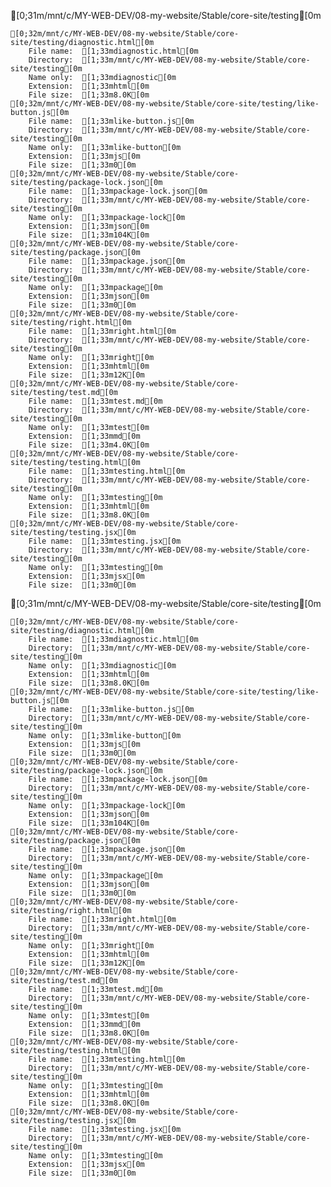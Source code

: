 
[0;31m/mnt/c/MY-WEB-DEV/08-my-website/Stable/core-site/testing[0m

    [0;32m/mnt/c/MY-WEB-DEV/08-my-website/Stable/core-site/testing/diagnostic.html[0m
    	File name:	[1;33mdiagnostic.html[0m
    	Directory:	[1;33m/mnt/c/MY-WEB-DEV/08-my-website/Stable/core-site/testing[0m
    	Name only:	[1;33mdiagnostic[0m
    	Extension:	[1;33mhtml[0m
    	File size:	[1;33m8.0K[0m
    [0;32m/mnt/c/MY-WEB-DEV/08-my-website/Stable/core-site/testing/like-button.js[0m
    	File name:	[1;33mlike-button.js[0m
    	Directory:	[1;33m/mnt/c/MY-WEB-DEV/08-my-website/Stable/core-site/testing[0m
    	Name only:	[1;33mlike-button[0m
    	Extension:	[1;33mjs[0m
    	File size:	[1;33m0[0m
    [0;32m/mnt/c/MY-WEB-DEV/08-my-website/Stable/core-site/testing/package-lock.json[0m
    	File name:	[1;33mpackage-lock.json[0m
    	Directory:	[1;33m/mnt/c/MY-WEB-DEV/08-my-website/Stable/core-site/testing[0m
    	Name only:	[1;33mpackage-lock[0m
    	Extension:	[1;33mjson[0m
    	File size:	[1;33m104K[0m
    [0;32m/mnt/c/MY-WEB-DEV/08-my-website/Stable/core-site/testing/package.json[0m
    	File name:	[1;33mpackage.json[0m
    	Directory:	[1;33m/mnt/c/MY-WEB-DEV/08-my-website/Stable/core-site/testing[0m
    	Name only:	[1;33mpackage[0m
    	Extension:	[1;33mjson[0m
    	File size:	[1;33m0[0m
    [0;32m/mnt/c/MY-WEB-DEV/08-my-website/Stable/core-site/testing/right.html[0m
    	File name:	[1;33mright.html[0m
    	Directory:	[1;33m/mnt/c/MY-WEB-DEV/08-my-website/Stable/core-site/testing[0m
    	Name only:	[1;33mright[0m
    	Extension:	[1;33mhtml[0m
    	File size:	[1;33m12K[0m
    [0;32m/mnt/c/MY-WEB-DEV/08-my-website/Stable/core-site/testing/test.md[0m
    	File name:	[1;33mtest.md[0m
    	Directory:	[1;33m/mnt/c/MY-WEB-DEV/08-my-website/Stable/core-site/testing[0m
    	Name only:	[1;33mtest[0m
    	Extension:	[1;33mmd[0m
    	File size:	[1;33m4.0K[0m
    [0;32m/mnt/c/MY-WEB-DEV/08-my-website/Stable/core-site/testing/testing.html[0m
    	File name:	[1;33mtesting.html[0m
    	Directory:	[1;33m/mnt/c/MY-WEB-DEV/08-my-website/Stable/core-site/testing[0m
    	Name only:	[1;33mtesting[0m
    	Extension:	[1;33mhtml[0m
    	File size:	[1;33m8.0K[0m
    [0;32m/mnt/c/MY-WEB-DEV/08-my-website/Stable/core-site/testing/testing.jsx[0m
    	File name:	[1;33mtesting.jsx[0m
    	Directory:	[1;33m/mnt/c/MY-WEB-DEV/08-my-website/Stable/core-site/testing[0m
    	Name only:	[1;33mtesting[0m
    	Extension:	[1;33mjsx[0m
    	File size:	[1;33m0[0m


[0;31m/mnt/c/MY-WEB-DEV/08-my-website/Stable/core-site/testing[0m

    [0;32m/mnt/c/MY-WEB-DEV/08-my-website/Stable/core-site/testing/diagnostic.html[0m
    	File name:	[1;33mdiagnostic.html[0m
    	Directory:	[1;33m/mnt/c/MY-WEB-DEV/08-my-website/Stable/core-site/testing[0m
    	Name only:	[1;33mdiagnostic[0m
    	Extension:	[1;33mhtml[0m
    	File size:	[1;33m8.0K[0m
    [0;32m/mnt/c/MY-WEB-DEV/08-my-website/Stable/core-site/testing/like-button.js[0m
    	File name:	[1;33mlike-button.js[0m
    	Directory:	[1;33m/mnt/c/MY-WEB-DEV/08-my-website/Stable/core-site/testing[0m
    	Name only:	[1;33mlike-button[0m
    	Extension:	[1;33mjs[0m
    	File size:	[1;33m0[0m
    [0;32m/mnt/c/MY-WEB-DEV/08-my-website/Stable/core-site/testing/package-lock.json[0m
    	File name:	[1;33mpackage-lock.json[0m
    	Directory:	[1;33m/mnt/c/MY-WEB-DEV/08-my-website/Stable/core-site/testing[0m
    	Name only:	[1;33mpackage-lock[0m
    	Extension:	[1;33mjson[0m
    	File size:	[1;33m104K[0m
    [0;32m/mnt/c/MY-WEB-DEV/08-my-website/Stable/core-site/testing/package.json[0m
    	File name:	[1;33mpackage.json[0m
    	Directory:	[1;33m/mnt/c/MY-WEB-DEV/08-my-website/Stable/core-site/testing[0m
    	Name only:	[1;33mpackage[0m
    	Extension:	[1;33mjson[0m
    	File size:	[1;33m0[0m
    [0;32m/mnt/c/MY-WEB-DEV/08-my-website/Stable/core-site/testing/right.html[0m
    	File name:	[1;33mright.html[0m
    	Directory:	[1;33m/mnt/c/MY-WEB-DEV/08-my-website/Stable/core-site/testing[0m
    	Name only:	[1;33mright[0m
    	Extension:	[1;33mhtml[0m
    	File size:	[1;33m12K[0m
    [0;32m/mnt/c/MY-WEB-DEV/08-my-website/Stable/core-site/testing/test.md[0m
    	File name:	[1;33mtest.md[0m
    	Directory:	[1;33m/mnt/c/MY-WEB-DEV/08-my-website/Stable/core-site/testing[0m
    	Name only:	[1;33mtest[0m
    	Extension:	[1;33mmd[0m
    	File size:	[1;33m8.0K[0m
    [0;32m/mnt/c/MY-WEB-DEV/08-my-website/Stable/core-site/testing/testing.html[0m
    	File name:	[1;33mtesting.html[0m
    	Directory:	[1;33m/mnt/c/MY-WEB-DEV/08-my-website/Stable/core-site/testing[0m
    	Name only:	[1;33mtesting[0m
    	Extension:	[1;33mhtml[0m
    	File size:	[1;33m8.0K[0m
    [0;32m/mnt/c/MY-WEB-DEV/08-my-website/Stable/core-site/testing/testing.jsx[0m
    	File name:	[1;33mtesting.jsx[0m
    	Directory:	[1;33m/mnt/c/MY-WEB-DEV/08-my-website/Stable/core-site/testing[0m
    	Name only:	[1;33mtesting[0m
    	Extension:	[1;33mjsx[0m
    	File size:	[1;33m0[0m

